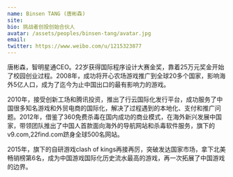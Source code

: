 ```yaml
---
name: Binsen TANG (唐彬森)
site: 
bio: 挑战者创投创始合伙人
avatar: /assets/peoples/binsen-tang/avatar.jpg
email: 
twitter: https://www.weibo.com/u/1215323877
---
```


唐彬森，智明星通CEO。22岁获得国际程序设计大赛金奖，靠着25万元奖金开始了校园创业过程。2008年，成功将开心农场游戏推广到全球20多个国家，影响海外5亿人口，成为了迄今为止中国出口的最有影响力的游戏。

2010年，接受创新工场和腾讯投资，推出了行云国际化发行平台，成功服务了中国很多知名游戏和外贸电商的国际化，解决了过程遇到的本地化、支付和推广问题。2012年，借鉴了360免费杀毒在国内成功的商业模式，在海外新兴发展中国家，带领团队推出了中国人首款面向海外的导航网站和杀毒软件服务，旗下的v9.com,22find.com跻身全球500名网站。

2015年，旗下的自研游戏clash of kings再接再厉，突破发达国家市场，拿下北美畅销榜第6名，成为中国游戏国际化历史流水最高的游戏，再一次拓展了中国游戏的边界。
